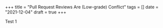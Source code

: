 +++
title = "Pull Request Reviews Are (Low-grade) Conflict"
tags = []
date = "2021-12-04"
draft = true
+++

Test 1
